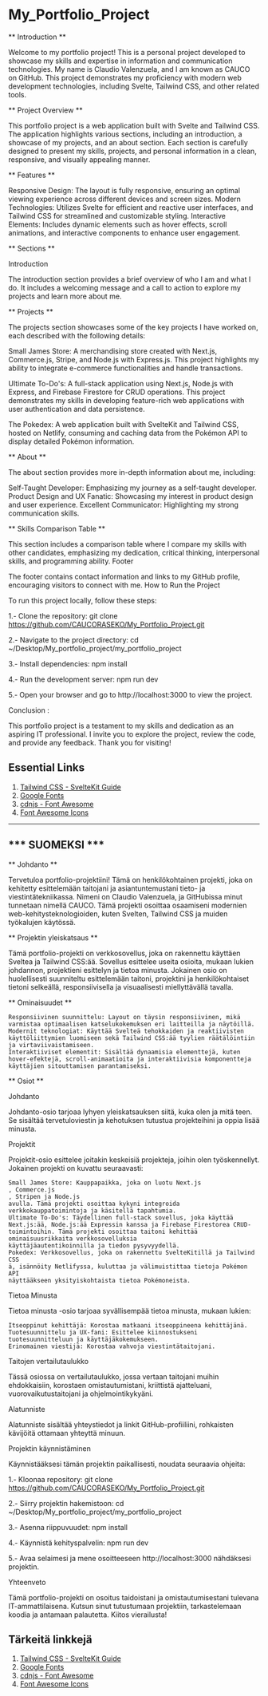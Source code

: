 # My_Portfolio_Project


** Introduction **

Welcome to my portfolio project! This is a personal project developed to showcase my skills and expertise in information and communication technologies. My name is Claudio Valenzuela, and I am known as CAUCO on GitHub. This project demonstrates my proficiency with modern web development technologies, including Svelte, Tailwind CSS, and other related tools.

** Project Overview **

This portfolio project is a web application built with Svelte and Tailwind CSS. The application highlights various sections, including an introduction, a showcase of my projects, and an about section. Each section is carefully designed to present my skills, projects, and personal information in a clean, responsive, and visually appealing manner.

** Features **

Responsive Design: The layout is fully responsive, ensuring an optimal viewing experience across different devices and screen sizes.
                   Modern Technologies: Utilizes Svelte for efficient and reactive user interfaces, and Tailwind CSS for streamlined and customizable styling.
                   Interactive Elements: Includes dynamic elements such as hover effects, scroll animations, and interactive components to enhance user engagement.


    
** Sections **

Introduction

The introduction section provides a brief overview of who I am and what I do. It includes a welcoming message and a call to action to explore my projects and learn more about me.

** Projects **

The projects section showcases some of the key projects I have worked on, each described with the following details:

Small James Store: A merchandising store created with Next.js, Commerce.js, Stripe, and Node.js with Express.js. This project highlights my ability to integrate e-commerce functionalities and handle transactions.

Ultimate To-Do's: A full-stack application using Next.js, Node.js with Express, and Firebase Firestore for CRUD operations. This project demonstrates my skills in developing feature-rich web applications with user authentication and data persistence.

The Pokedex: A web application built with SvelteKit and Tailwind CSS, hosted on Netlify, consuming and caching data from the Pokémon API to display detailed Pokémon information.

  

** About **

The about section provides more in-depth information about me, including:

Self-Taught Developer: Emphasizing my journey as a self-taught developer.
                       Product Design and UX Fanatic: Showcasing my interest in product design and user experience.
                       Excellent Communicator: Highlighting my strong communication skills.

    

** Skills Comparison Table **

This section includes a comparison table where I compare my skills with other candidates, emphasizing my dedication, critical thinking, interpersonal skills, and programming ability.
Footer

The footer contains contact information and links to my GitHub profile, encouraging visitors to connect with me.
How to Run the Project

To run this project locally, follow these steps:

1.- Clone the repository: git clone https://github.com/CAUCORASEKO/My_Portfolio_Project.git

2.- Navigate to the project directory: cd ~/Desktop/My_portfolio_project/my_portfolio_project

3.- Install dependencies: npm install

4.- Run the development server: npm run dev

5.- Open your browser and go to http://localhost:3000 to view the project.

Conclusion :

This portfolio project is a testament to my skills and dedication as an aspiring IT professional. I invite you to explore the project, review the code, and provide any feedback. Thank you for visiting!

## Essential Links

1. [Tailwind CSS - SvelteKit Guide](https://tailwindcss.com/docs/guides/sveltekit)
2. [Google Fonts](https://fonts.google.com/)
3. [cdnjs - Font Awesome](https://cdnjs.com/libraries/font-awesome)
4. [Font Awesome Icons](https://fontawesome.com/icons)


-----------------
*** SUOMEKSI ***
-----------------

** Johdanto **

Tervetuloa portfolio-projektiini! Tämä on henkilökohtainen projekti, joka on kehitetty esittelemään taitojani ja asiantuntemustani tieto- ja viestintätekniikassa. Nimeni on Claudio Valenzuela, ja GitHubissa minut tunnetaan nimellä CAUCO. Tämä projekti osoittaa osaamiseni modernien web-kehitysteknologioiden, kuten Svelten, Tailwind CSS
ja muiden työkalujen käytössä.

** Projektin yleiskatsaus **

Tämä portfolio-projekti on verkkosovellus, joka on rakennettu käyttäen Sveltea ja Tailwind CSS:ää. Sovellus esittelee useita osioita, mukaan lukien johdannon, projektieni esittelyn ja tietoa minusta. Jokainen osio on huolellisesti suunniteltu esittelemään taitoni, projektini ja henkilökohtaiset tietoni selkeällä, responsiivisella ja visuaalisesti miellyttävällä tavalla.

** Ominaisuudet **

    Responsiivinen suunnittelu: Layout on täysin responsiivinen, mikä varmistaa optimaalisen katselukokemuksen eri laitteilla ja näytöillä.
    Modernit teknologiat: Käyttää Svelteä tehokkaiden ja reaktiivisten käyttöliittymien luomiseen sekä Tailwind CSS:ää tyylien räätälöintiin ja virtaviivaistamiseen.
    Interaktiiviset elementit: Sisältää dynaamisia elementtejä, kuten hover-efektejä, scroll-animaatioita ja interaktiivisia komponentteja käyttäjien sitouttamisen parantamiseksi.

** Osiot **

Johdanto

Johdanto-osio tarjoaa lyhyen yleiskatsauksen siitä, kuka olen ja mitä teen. Se sisältää tervetuloviestin ja kehotuksen tutustua projekteihini ja oppia lisää minusta.

Projektit

Projektit-osio esittelee joitakin keskeisiä projekteja, joihin olen työskennellyt. Jokainen projekti on kuvattu seuraavasti:

    Small James Store: Kauppapaikka, joka on luotu Next.js
    , Commerce.js
    , Stripen ja Node.js
    avulla. Tämä projekti osoittaa kykyni integroida verkkokauppatoimintoja ja käsitellä tapahtumia.
    Ultimate To-Do's: Täydellinen full-stack sovellus, joka käyttää Next.js:ää, Node.js:ää Expressin kanssa ja Firebase Firestorea CRUD-toimintoihin. Tämä projekti osoittaa taitoni kehittää ominaisuusrikkaita verkkosovelluksia 
    käyttäjäautentikoinnilla ja tiedon pysyvyydellä.
    Pokedex: Verkkosovellus, joka on rakennettu SvelteKitillä ja Tailwind CSS
    ä, isännöity Netlifyssa, kuluttaa ja välimuistittaa tietoja Pokémon API
    näyttääkseen yksityiskohtaista tietoa Pokémoneista.

Tietoa Minusta

Tietoa minusta -osio tarjoaa syvällisempää tietoa minusta, mukaan lukien:

    Itseoppinut kehittäjä: Korostaa matkaani itseoppineena kehittäjänä.
    Tuotesuunnittelu ja UX-fani: Esittelee kiinnostukseni tuotesuunnitteluun ja käyttäjäkokemukseen.
    Erinomainen viestijä: Korostaa vahvoja viestintätaitojani.

Taitojen vertailutaulukko

Tässä osiossa on vertailutaulukko, jossa vertaan taitojani muihin ehdokkaisiin, korostaen omistautumistani, kriittistä ajatteluani, vuorovaikutustaitojani ja ohjelmointikykyäni.

Alatunniste

Alatunniste sisältää yhteystiedot ja linkit GitHub-profiiliini, rohkaisten kävijöitä ottamaan yhteyttä minuun.

Projektin käynnistäminen

Käynnistääksesi tämän projektin paikallisesti, noudata seuraavia ohjeita:

1.- Kloonaa repository: git clone https://github.com/CAUCORASEKO/My_Portfolio_Project.git

2.- Siirry projektin hakemistoon: cd ~/Desktop/My_portfolio_project/my_portfolio_project

3.- Asenna riippuvuudet: npm install

4.- Käynnistä kehityspalvelin: npm run dev

5.- Avaa selaimesi ja mene osoitteeseen http://localhost:3000 nähdäksesi projektin.

Yhteenveto

Tämä portfolio-projekti on osoitus taidoistani ja omistautumisestani tulevana IT-ammattilaisena. Kutsun sinut tutustumaan projektiin, tarkastelemaan koodia ja antamaan palautetta. Kiitos vierailusta!

## Tärkeitä linkkejä

1. [Tailwind CSS - SvelteKit Guide](https://tailwindcss.com/docs/guides/sveltekit)
2. [Google Fonts](https://fonts.google.com/)
3. [cdnjs - Font Awesome](https://cdnjs.com/libraries/font-awesome)
4. [Font Awesome Icons](https://fontawesome.com/icons)

